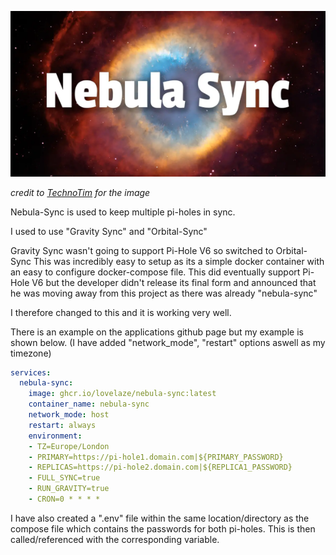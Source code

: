 ![Nebula-Sync](images/nebula-sync.png)

*credit to [TechnoTim](https://technotim.live/) for the image*


Nebula-Sync is used to keep multiple pi-holes in sync.

I used to use "Gravity Sync" and "Orbital-Sync"  

Gravity Sync wasn't going to support Pi-Hole V6 so switched to Orbital-Sync
This was incredibly easy to setup as its a simple docker container with an easy to configure docker-compose file.  This did eventually support Pi-Hole V6 but the developer didn't release its final form and announced that he was moving away from this project as there was already "nebula-sync"

I therefore changed to this and it is working very well.

There is an example on the applications github page but my example is shown below.
(I have added "network_mode", "restart" options aswell as my timezone)

```yaml
services:
  nebula-sync:
    image: ghcr.io/lovelaze/nebula-sync:latest
    container_name: nebula-sync
    network_mode: host
    restart: always
    environment:
    - TZ=Europe/London
    - PRIMARY=https://pi-hole1.domain.com|${PRIMARY_PASSWORD}
    - REPLICAS=https://pi-hole2.domain.com|${REPLICA1_PASSWORD}
    - FULL_SYNC=true
    - RUN_GRAVITY=true
    - CRON=0 * * * *
```

I have also created a ".env" file within the same location/directory as the compose file which contains the passwords for both pi-holes.  This is then called/referenced with the corresponding variable.
